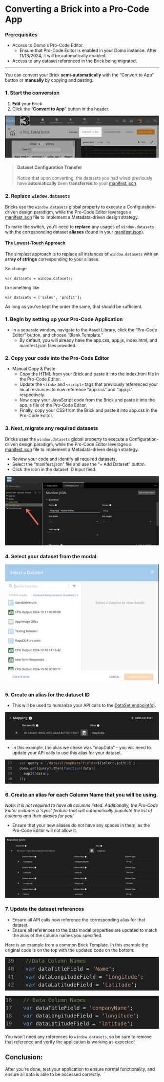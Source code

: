 # Converting a Brick into a Pro-Code App

### **Prerequisites**

- Access to Domo's Pro-Code Editor.
  - Ensure that Pro-Code Editor is enabled in your Domo instance. After 11/13/2024, it will be automatically enabled.
- Access to any dataset referenced in the Brick being migrated.

---

You can convert your Brick **semi-automatically** with the “Convert to App” button or **manually** by copying and pasting.

<!--
type: tab
title: Convert Button
-->

### 1. Start the conversion

1. **Edit** your Brick
1. Click the “**Convert to App**” button in the header.

![The button is in the header of the brick editor, next to the COLLABORATORS button.](../../../../assets/images/where_to_find_convert_to_app_button.png)

<!-- theme: info -->
> #### Dataset Configuration Transfer
>
> Notice that upon converting, the datasets you had wired previously have **automatically** been **transferred** to your [manifest.json]

### 2. Replace `window.datasets`

Bricks use the `window.datasets` global property to execute a Configuration-driven design paradigm, while the Pro-Code Editor leverages a [manifest.json] file to implement a Metadata-driven design strategy.

[manifest.json]: https://developer.domo.com/portal/af407395c766b-the-manifest-file

To make the switch, you'll need to **replace** any usages of `window.datasets` with the corresponding dataset **aliases** (found in your [manifest.json]).

#### The Lowest-Touch Approach

The simplest approach is to replace all instances of `window.datasets` with an **array of strings** corresponding to your aliases.

So change

`var datasets = window.datasets;`

to something like

`var datasets = ['sales', 'profit'];`

As long as you've kept the order the same, that should be sufficient.

<!--
type: tab
title: Copy & Paste
-->

### 1. Begin by setting up your Pro-Code Application

- In a separate window, navigate to the Asset Library, click the “Pro-Code Editor” button, and choose “Blank Template.”
  - By default, you will already have the app.css, app.js, index.html, and manifest.json files provided.

### 2. Copy your code into the Pro-Code Editor

- Manual Copy & Paste
  - Copy the HTML from your Brick and paste it into the index.html file in the Pro-Code Editor.
  - Update the `<link>` and `<script>` tags that previously referenced your local resources to now reference “app.css” and “app.js” respectively.
  - Now copy your JavaScript code from the Brick and paste it into the app.js file of the Pro-Code Editor.
  - Finally, copy your CSS from the Brick and paste it into app.css in the Pro-Code Editor.

### 3. Next, migrate any required datasets

Bricks uses the `window.datasets` global property to execute a Configuration-driven design paradigm, while the Pro-Code Editor leverages a [manifest.json] file to implement a Metadata-driven design strategy.

- Review your code and identify all required datasets.
- Select the “manifest.json” file and use the “+ Add Dataset” button.
- Click the icon in the dataset ID input field.

![choosemanifest.png](../../../../assets/images/choosemanifest.png)

### 4. Select your dataset from the modal:

![choosedataset.png](../../../../assets/images/choosedataset.png)

### 5. Create an alias for the dataset ID

- This will be used to humanize your API calls to the [DataSet endpoint(s)](https://developer.domo.com/portal/8s3y9eldnjq8d-data-api).

![mapping.png](../../../../assets/images/mapping.png)

- In this example, the alias we chose was “mapData” – you will need to update your API calls to use this alias for your dataset.

![callalias.png](../../../../assets/images/callalias.png)

### 6. Create an alias for each Column Name that you will be using.

_Note: It is not required to have all columns listed. Additionally, the Pro-Code Editor includes a 'sync' feature that will automatically populate the list of columns and their aliases for you!_

- Ensure that your new aliases do not have any spaces in them, as the Pro-Code Editor will not allow it.

![manifestalias.png](../../../../assets/images/manifestalias.png)

### 7. Update the dataset references

- Ensure all API calls now reference the corresponding alias for that dataset.
- Ensure all references to the data model properties are updated to match the alias of the column names you specified.

Here is an example from a common Brick Template. In this example the original code is on the top with the updated code on the bottom:

![codebefore.png](../../../../assets/images/codebefore.png)

![codeafter.png](../../../../assets/images/codeafter.png)

You won’t need any references to `window.datasets`, so be sure to remove that reference and verify the application is working as expected!

<!-- type: tab-end -->

## Conclusion:

After you're done, test your application to ensure normal functionality, and ensure all data is able to be accessed correctly.
